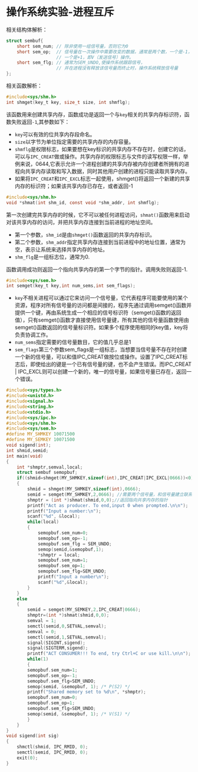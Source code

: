 # 操作系统实验-进程互斥

相关结构体解析：

~~~c
struct sembuf{
    short sem_num; // 除非使用一组信号量，否则它为0
    short sem_op;  // 信号量在一次操作中需要改变的数据，通常是两个数，一个是-1，即P（等待）操作，
                   // 一个是+1，即V（发送信号）操作。
    short sem_flg; // 通常为SEM_UNDO,使操作系统跟踪信号，
                   // 并在进程没有释放该信号量而终止时，操作系统释放信号量
};
~~~

相关函数解析：

~~~c
#include<sys/shm.h>
int shmget(key_t key, size_t size, int shmflg);
~~~

该函数用来创建共享内存，函数成功是返回一个与`key`相关的共享内存标识符，函数失败返回`-1`,其参数如下：

* `key`可以有效的位共享内存段命名。
* `size`以字节为单位指定需要的共享内存的内存容量。
* `shmflg`是权限标志，如果要想在key标识的共享内存不存在时，创建它的话，可以与`IPC_CREAT`做或操作。共享内存的权限标志与文件的读写权限一样，举例来说，0644,它表示允许一个进程创建的共享内存被内存创建者所拥有的进程向共享内存读取和写入数据，同时其他用户创建的进程只能读取共享内存。
* 如果将`IPC_CREAT`和`IPC_EXCL`标志一起使用，shmget()将返回一个新建的共享内存的标识符；如果该共享内存已存在，或者返回-1

~~~c
#include<sys/shm.h>
void *shmat(int shm_id, const void *shm_addr, int shmflg);
~~~

第一次创建完共享内存的时候，它不可以被任何进程访问，`shmat()`函数用来启动对该共享内存的访问，并把共享内存连接到当前进程的地址空间。

* 第一个参数，`shm_id`是由`shmget()`函数返回的共享内存标识。
* 第二个参数，`shm_addr`指定共享内存连接到当前进程中的地址位置，通常为空，表示让系统来选择共享内存的地址。
* `shm_flg`是一组标志位，通常为0.

函数调用成功则返回一个指向共享内存的第一个字节的指针。调用失败则返回-1.

~~~c
#include<sys/sem.h>
int semget(key_t key,int num_sems,int sem_flags);
~~~

* `key`不相关进程可以通过它来访问一个信号量，它代表程序可能要使用的某个资源，程序对所有信号量的访问都是间接的，程序先通过调用semget()函数并提供一个键，再由系统生成一个相应的信号标识符（semget()函数的返回值），只有semget()函数才直接使用信号量键，所有其他的信号量函数使用由semget()函数返回的信号量标识符。如果多个程序使用相同的key值，key将负责协调工作。
* `num_sems`指定需要的信号量数目，它的值几乎总是1
* `sem_flags`第三个参数sem_flags是一组标志，当想要当信号量不存在时创建一个新的信号量，可以和值IPC_CREAT做按位或操作。设置了IPC_CREAT标志后，即使给出的键是一个已有信号量的键，也不会产生错误。而IPC_CREAT | IPC_EXCL则可以创建一个新的，唯一的信号量，如果信号量已存在，返回一个错误。

~~~c
#include<sys/types.h>
#include<unistd.h>
#include<signal.h>
#include<string.h>
#include<stdio.h>
#include<sys/ipc.h>
#include<sys/shm.h>
#include<sys/sem.h>
#define MY_SHMKEY 10071500
#define MY_SEMKEY 10071500
void sigend(int);
int shmid,semid;
int main(void)
{
    int *shmptr,semval,local;
    struct sembuf semopbuf;
    if((shmid=shmget(MY_SHMKEY,sizeof(int),IPC_CREAT|IPC_EXCL|0666))<0)//这里创建一个内存区域，所有用户创建的进程都具备访问和写入权限。
    {
        shmid = shmget(MY_SHMKEY,sizeof(int),0666);
        semid = semget(MY_SHMKEY,2,0666); //需要两个信号量，和信号量建立联系。
        shmptr = (int *)shmat(shmid,0,0);//返回指向共享内存的指针
        printf("Act as producer. To end,input 0 when prompted.\n\n");
        printf("Input a number:\n");
    	scanf("%d", &local);
        while(local)
        {
            semopbuf.sem_num=0;
            semopbuf.sem_op=-1;
            semopbuf.sem_flg = SEM_UNDO;
            semop(semid,&semopbuf,1);
            *shmptr = local;
            semopbuf.sem_num=1;
            semopbuf.sem_op=1;
            semopbuf.sem_flg=SEM_UNDO;
            printf("Input a number\n");
            scanf("%d",&local);
        }
    }
    else
    {
        semid = semget(MY_SEMKEY,2,IPC_CREAT|0666);
        shmptr=(int *)shmat(shmid,0,0);
        semval = 1;
        semctl(semid,0,SETVAL,semval);
        semval = 0;
        semctl(semid,1,SETVAL,semval);
        signal(SIGINT,sigend);
        signal(SIGTERM,sigend);
        printf("ACT CONSUMER!!! To end, try Ctrl+C or use kill.\n\n");
        while(1)
        {
	    semopbuf.sem_num=1;
	    semopbuf.sem_op=-1;
	    semopbuf.sem_flg=SEM_UNDO;
	    semop(semid, &semopbuf, 1);	/* P(S2) */
        printf("Shared memory set to %d\n", *shmptr);
	    semopbuf.sem_num=0;
	    semopbuf.sem_op=1;
	    semopbuf.sem_flg=SEM_UNDO;
	    semop(semid, &semopbuf, 1);	/* V(S1) */
        }
    }
}
void sigend(int sig)
{
    shmctl(shmid, IPC_RMID, 0);
    semctl(semid, IPC_RMID, 0);
    exit(0);
}
~~~

